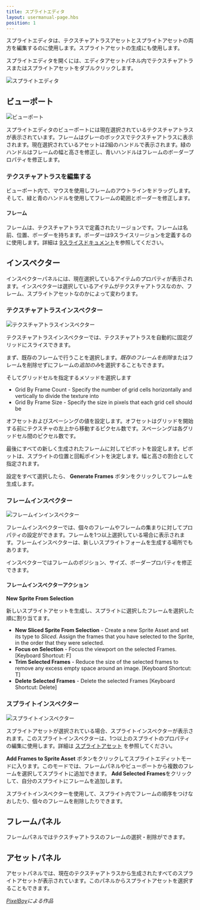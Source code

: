 ```yaml
---
title: スプライトエディタ
layout: usermanual-page.hbs
position: 1
---
```


スプライトエディタは、テクスチャアトラスアセットとスプライトアセットの両方を編集するのに使用します。スプライトアセットの生成にも使用します。

スプライトエディタを開くには、エディタアセットパネル内でテクスチャアトラスまたはスプライトアセットをダブルクリックします。

![スプライトエディタ][1]

## ビューポート

![ビューポート][2]

スプライトエディタのビューポートには現在選択されているテクスチャアトラスが表示されています。フレームはグレーのボックスでテクスチャアトラスに表示されます。現在選択されているアセットは2組のハンドルで表示されます。緑のハンドルはフレームの幅と高さを修正し、青いハンドルはフレームのボーダープロパティを修正します。

### テクスチャアトラスを編集する

ビューポート内で、マウスを使用しフレームのアウトラインをドラッグします。そして、緑と青のハンドルを使用してフレームの範囲とボーダーを修正します。

#### フレーム

フレームは、テクスチャアトラスで定義されたリージョンです。フレームは名前、位置、ボーダーを持ちます。ボーダーは9スライスリージョンを定義するのに使用します。詳細は [9スライスドキュメント][7]を参照してください。

## インスペクター

インスペクターパネルには、現在選択しているアイテムのプロパティが表示されます。インスペクターは選択しているアイテムがテクスチャアトラスなのか、フレーム、スプライトアセットなのかによって変わります。

### テクスチャアトラスインスペクター

![テクスチャアトラスインスペクター][3]

テクスチャアトラスインスペクターでは、テクスチャアトラスを自動的に固定グリッドにスライスできます。

まず、既存のフレームで行うことを選択します。*既存のフレームを削除*またはフレームを削除せずにフレームの*追加のみ*を選択することもできます。

そしてグリッドセルを指定するメソッドを選択します

* Grid By Frame Count - Specify the number of grid cells horizontally and vertically to divide the texture into
* Grid By Frame Size - Specify the size in pixels that each grid cell should be

オフセットおよびスペーシングの値を設定します。オフセットはグリッドを開始する前にテクスチャの左上から移動するピクセル数です。スペーシングは各グリッドセル間のピクセル数です。

最後にすべての新しく生成されたフレームに対してピボットを設定します。ピボットは、スプライトの位置と回転ポイントを決定します。幅と高さの割合として指定されます。

設定をすべて選択したら、 **Generate Frames** ボタンをクリックしてフレームを生成します。

### フレームインスペクター

![フレームインインスペクター][4]

フレームインスペクターでは、個々のフレームやフレームの集まりに対してプロパティの設定ができます。フレームを1つ以上選択している場合に表示されます。フレームインスペクターは、新しいスプライトフォームを生成する場所でもあります。

インスペクターではフレームのポジション、サイズ、ボーダープロパティを修正できます。

#### フレームインスペクターアクション

**New Sprite From Selection**

新しいスプライトアセットを生成し、スプライトに選択したフレームを選択した順に割り当てます。

 * **New Sliced Sprite From Selection** - Create a new Sprite Asset and set its type to *Sliced*. Assign the frames that you have selected to the Sprite, in the order that they were selected.
 * **Focus on Selection** - Focus the viewport on the selected Frames. [Keyboard Shortcut: F]
 * **Trim Selected Frames** - Reduce the size of the selected frames to remove any excess empty space around an image. [Keyboard Shortcut: T]
 * **Delete Selected Frames** - Delete the selected Frames [Keyboard Shortcut: Delete]

### スプライトインスペクター

![スプライトインスペクター][5]

スプライトアセットが選択されている場合、スプライトインスペクターが表示されます。このスプライトインスペクターは、1つ以上のスプライトのプロパティの編集に使用します。詳細は [スプライトアセット][6] を参照してください。

**Add Frames to Sprite Asset** ボタンをクリックしてスプライトエディットモードに入ります。このモードでは、フレームパネルやビューポートから複数のフレームを選択してスプライトに追加できます。 **Add Selected Frames**をクリックして、自分のスプライトにフレームを追加します。

スプライトインスペクターを使用して、スプライト内でフレームの順序をつけなおしたり、個々のフレームを削除したりできます。

## フレームパネル

フレームパネルではテクスチャアトラスのフレームの選択・削除ができます。

## アセットパネル

アセットパネルでは、現在のテクスチャアトラスから生成されたすべてのスプライトアセットが表示されています。このパネルからスプライトアセットを選択することもできます。

*[PixelBoy](https://twitter.com/2pblog1)による作品*

[1]: /images/user-manual/2D/sprite-editor/sprite-editor-highlights.jpg
[2]: /images/user-manual/2D/sprite-editor/viewport.jpg
[3]: /images/user-manual/2D/sprite-editor/texture-atlas-inspector.jpg
[4]: /images/user-manual/2D/sprite-editor/frame-inspector.jpg
[5]: /images/user-manual/2D/sprite-editor/sprite-inspector.jpg
[6]: /user-manual/assets/sprites/
[7]: /user-manual/2D/9-slicing/
